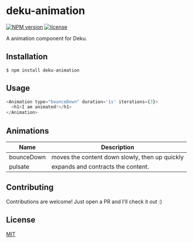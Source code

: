 
# deku-animation
[![NPM version][npm-image]][npm-url]
[![license][license-image]][license-url]

A animation component for Deku.

## Installation

    $ npm install deku-animation

## Usage

```js
<Animation type="bounceDown" duration='1s' iterations={3}>
  <h1>I am animated!</h1>
</Animation>
```

## Animations

| Name | Description          |
| ------------- | ----------- |
| bounceDown      | moves the content down slowly, then up quickly |
| pulsate     | expands and contracts the content.     |

## Contributing

Contributions are welcome! Just open a PR and I'll check it out :)

## License

[MIT](https://tldrlegal.com/license/mit-license)

[npm-image]: https://img.shields.io/npm/v/deku-animation.svg?style=flat-square
[npm-url]: https://npmjs.org/package/deku-animation
[license-image]: https://img.shields.io/npm/l/express.svg
[license-url]: https://tldrlegal.com/license/mit-license
